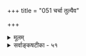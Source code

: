 +++
title = "051 चर्चा तुल्यैव"

+++
<details><summary>मूलम्</summary>

चर्चा तुल्यैव भिन्नं पृथगितरदिति प्रत्यये तत्पृथक्त्वं भेदाख्यो नीलपीतप्रभृतिरभिमतः किं मुधाऽन्यस्य कॢप्तिः ।  
नाप्यज्ञातावधीनां पृथगिदमिति धीर्नापि भिन्नादिवाचां साकं क्वापि प्रयोगो न च पृथगिति धीर्द्रव्य एवेति सिद्धम् ॥ ५१ ॥
</details>

<details><summary>सर्वाङ्कषटीका - ५१</summary>

एवं परिमाणविचारं समाप्य, अनन्तरप्राप्तं पृथक्त्वं विमृशति - चर्चेत्यादि । 'घटः पटो न' **इत्यत्रान्योन्याभावः** =परस्परतादात्म्याभावो भासते । 'अब्राह्मणः' इत्यादौ नञ्तत्पुरुषे तु ब्राह्मणेतरः ब्राह्मणसदृशः अर्थः । ‘अयमस्मात्पृथक्' इत्यत्र तु पृथक्त्वं भासते । एवञ्च त्रिविधव्यवहारस्य परस्परं विलक्षणत्वात्, अन्योन्याभावोऽन्यः, इतरत्वमन्यत् पृथक्त्वं चान्यत् । 'घटः पटो न' इत्यन्योन्याभावः । घटयोरुभयोर्न तथा । 'घटः घटो न' इति न हि भवति । व्यक्तिभेदः, न जातिभेदोऽत्र । व्यक्तिभेदे कारणं पृथक्त्वम् इति भेदव्यवहारेऽपि तारतम्यमस्तीति पृथक्त्वमतिरिक्तमिति वैशेषिकाः । भिन्नम्, इतरत् पृथक्, इति त्रिविधे प्रत्यये **चर्चा** = विचारः तुल्यैव । **तत्** = तस्मात् **पृथक्त्वम्** = पृथक्त्वाख्यो गुणः **नीलपीतप्रभृतिः** = नीलपीतादिरूपः भेदाख्यः अन्योन्याभाव एव अभिमतः । एवं सति **मुधा** = व्यर्थतया **अन्यस्य** = अतिरिक्तस्य क्लृप्तिः **किम्** = किमर्था? 'घटाद्भिन्नः पटः ' 'घटादितरः पटः ' 'घटात् पटः पृथक्' इति त्रिविधोऽप्यनुभव एकरूप एव । एवं सति पृथक्त्वं किमर्थमतिरिक्तो गुणः ? ननु पृथक्त्वं भावरूपम्, भेदस्तु घटपटादावन्योन्याभावरूप इति महदन्तरमनयोरित्यत्र – **अज्ञातावधीनाम्** = प्रतियोगि- ज्ञानरहितानाम्, अभावस्यावधिः प्रतियोगी, इदम् **पृथक्** = 'इदमस्मात् पृथक्' इति धीः **नापि** = नैव । ‘पृथक्' इत्युक्ते, ‘कस्मात् ?' इति प्रश्नः नियतः । 'भिन्नः' इत्युक्तेऽपि 'कस्मात्' इति प्रश्नः नियतः। अत उभयमप्येकरूपमेव । यद्युभयोर्भेदः, तर्हि 'घटात् पटः भिन्नः पृथक् च' इति वा । ‘घटः पटात् पृथक् भिन्नश्च' इति वा कश्चिद्वदेत् । अनेनार्थैक्यं सिद्धम् । एवं **भिन्नादिवाचाम्** = भेदवाचिपदानाम् साकं **प्रयोगः** = सहप्रयोगः क्वापि न । संपूर्णार्थैक्ये हि 'घटः कलशः' इति सहप्रयोगो न भवति । तद्वदत्रा - दर्शनात् अर्थभेदो नास्तीति ज्ञायते । ननु पृथक्त्वं न भेदपर्यायः, किन्तु भेदे हेतुः । गुणक्रियादीनां भेदः किल तदाश्रयद्रव्यभेदादेव ज्ञेयः । अतश्च पृथक्त्वं द्रव्यमात्रवृत्तीति चेत्तत्राह - न चेत्यादि । पृथगिति **धीः** = ज्ञानम् द्रव्य एव इति न च **सिद्धम्** = गुणादावपि पृथग्व्यहारदर्शनात् । नीलघटद्वयवृत्तिनीलरूपयोर्भेदो यद्यप्याश्रयघटयोर्भेदादेव ज्ञेयः । न ह्येवं नीलपीतयोर्भेद आश्रयभेदादेव ज्ञायते, स्वयमेव तयोर्भेदस्य प्रत्यक्षत एवावगतेः । अन्यथा हि घटयोर्द्वयोर्भेदः कथमिति प्रश्ने निरुत्तरता स्यात् । अतः भेदातिरिक्तं पृथक्त्वं नास्त्येव । अधिकं विशेषविचारे (श्लो. 123-125 ) भविष्यति ॥ ५१ ॥
</details>
